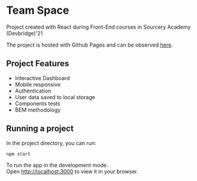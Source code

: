 # Team Space

Project created with React during Front-End courses in Sourcery Academy (Devbridge)'21

The project is hosted with Github Pages and can be observed [here](https://estaniulyte.github.io/sourcery-academy-front-end/).

## Project Features

- Interactive Dashboard
- Mobile responsive
- Authentication
- User data saved to local storage
- Components tests
- BEM methodology

## Running a project

In the project directory, you can run:

```
npm start
```

To run the app in the development mode.\
Open [http://localhost:3000](http://localhost:3000) to view it in your browser.
